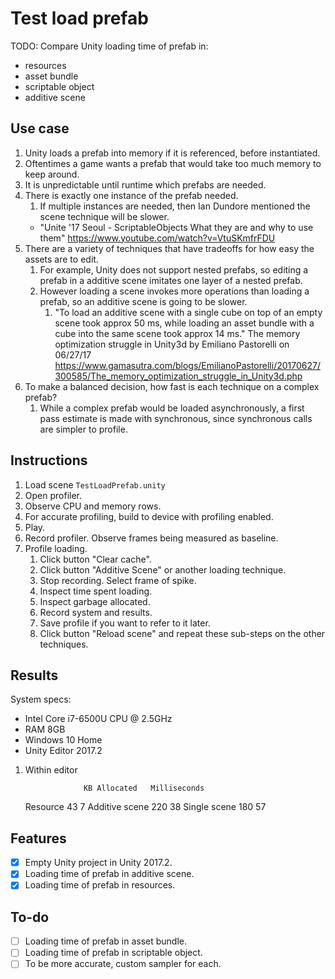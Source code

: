 # Test load prefab

TODO: Compare Unity loading time of prefab in:

- resources
- asset bundle
- scriptable object
- additive scene

## Use case

1. Unity loads a prefab into memory if it is referenced, before instantiated.
1. Oftentimes a game wants a prefab that would take too much memory to keep around.
1. It is unpredictable until runtime which prefabs are needed.
1. There is exactly one instance of the prefab needed.
    1. If multiple instances are needed, then Ian Dundore mentioned the scene technique will be slower.
    - "Unite '17 Seoul - ScriptableObjects What they are and why to use them" <https://www.youtube.com/watch?v=VtuSKmfrFDU>
1. There are a variety of techniques that have tradeoffs for how easy the assets are to edit.
    1. For example, Unity does not support nested prefabs, so editing a prefab in a additive scene imitates one layer of a nested prefab.
    1. However loading a scene invokes more operations than loading a prefab, so an additive scene is going to be slower.
        1. "To load an additive scene with a single cube on top of an empty scene took approx 50 ms, while loading an asset bundle with a cube into the same scene took approx 14 ms." The memory optimization struggle in Unity3d by Emiliano Pastorelli on 06/27/17 <https://www.gamasutra.com/blogs/EmilianoPastorelli/20170627/300585/The_memory_optimization_struggle_in_Unity3d.php>
1. To make a balanced decision, how fast is each technique on a complex prefab?
    1. While a complex prefab would be loaded asynchronously, a first pass estimate is made with synchronous, since synchronous calls are simpler to profile.

## Instructions

1. Load scene `TestLoadPrefab.unity`
1. Open profiler.
1. Observe CPU and memory rows.
1. For accurate profiling, build to device with profiling enabled.
1. Play.
1. Record profiler.  Observe frames being measured as baseline.
1. Profile loading.
    1. Click button "Clear cache".
    1. Click button "Additive Scene" or another loading technique.
    1. Stop recording.  Select frame of spike.
    1. Inspect time spent loading.
    1. Inspect garbage allocated.
    1. Record system and results.
    1. Save profile if you want to refer to it later.
    1. Click button "Reload scene" and repeat these sub-steps on the other techniques.

## Results

System specs:
- Intel Core i7-6500U CPU @ 2.5GHz
- RAM 8GB
- Windows 10 Home
- Unity Editor 2017.2

1. Within editor

                    KB Allocated   Milliseconds
    Resource         43             7
    Additive scene  220            38
    Single scene    180            57

## Features

- [x] Empty Unity project in Unity 2017.2.
- [x] Loading time of prefab in additive scene.
- [x] Loading time of prefab in resources.

## To-do

- [ ] Loading time of prefab in asset bundle.
- [ ] Loading time of prefab in scriptable object.
- [ ] To be more accurate, custom sampler for each.
